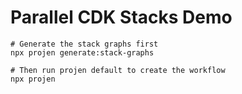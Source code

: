 # Parallel CDK Stacks Demo

```
# Generate the stack graphs first
npx projen generate:stack-graphs

# Then run projen default to create the workflow
npx projen
```